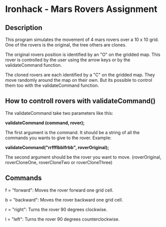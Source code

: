 # Ironhack - Mars Rovers Assignment

## Description

This program simulates the movement of 4 mars rovers over a 10 x 10 grid. One of the rovers is the original, the tree others are clones.

The original rovers position is identified by an "O" on the gridded map. This rover is controlled by the user using the arrow keys or by the validateCommand function.

The cloned rovers are each identified by a "C" on the gridded map. They move randomly around the map on their own. But its possible to control them too with the validateCommand function.

## How to controll rovers with validateCommand()

The validateCommand take two parameters like this:

**validateCommand (command, rover);**

The first argument is the command. It should be a string of all the commands you wants to give to the rover. Example:

**validateCommand("rrffflbblfrbb", roverOriginal);**

The second argument should be the rover you want to move. (roverOriginal, roverCloneOne, roverCloneTwo or roverCloneThree)

## Commands

f = "forward": Moves the rover forward one grid cell.

b = "backward": Moves the rover backward one grid cell.

r = "right": Turns the rover 90 degrees clockwise.

l = "left": Turns the rover 90 degrees counterclockwise.

